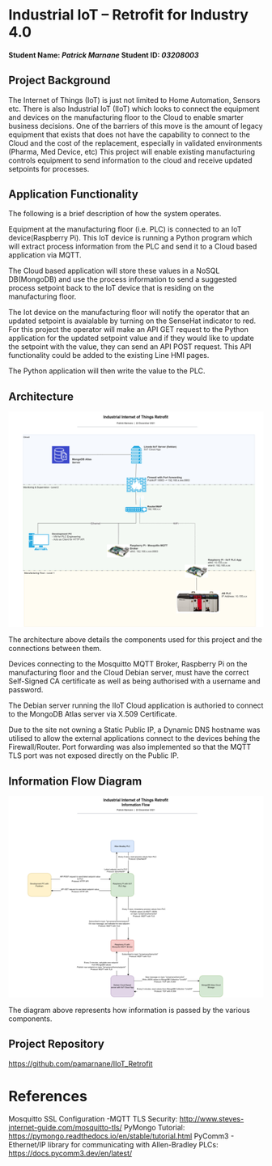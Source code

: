 # Industrial IoT – Retrofit for Industry 4.0
#### Student Name: *Patrick Marnane*   Student ID: *03208003*

## Project Background

The Internet of Things (IoT) is just not limited to Home Automation, Sensors etc. There is also Industrial IoT (IIoT) which looks to connect the equipment and devices on the manufacturing floor to the Cloud to enable smarter business decisions.
One of the barriers of this move is the amount of legacy equipment that exists that does not have the capability to connect to the Cloud and the cost of the replacement, especially in validated environments (Pharma, Med Device, etc)
This project will enable existing manufacturing controls equipment to send information to the cloud and receive updated setpoints for processes.

## Application Functionality

The following is a brief description of how the system operates.

Equipment at the manufacturing floor (i.e. PLC) is connected to an IoT device(Raspberry Pi). This IoT device is running a Python program which will extract process information from the PLC and send it to a Cloud based application via MQTT.

The Cloud based application will store these values in a NoSQL DB(MongoDB) and use the process information to send a suggested process setpoint back to the IoT device that is residing on the manufacturing floor.

The Iot device on the manufacturing floor will notify the operator that an updated setpoint is avaialable by turning on the SenseHat indicator to red. For this project the operator will make an API GET request to the Python application for the updated setpoint value and if they would like to update the setpoint with the value, they can send an API POST request. This API functionality could be added to the existing Line HMI pages.

The Python application will then write the value to the PLC.


## Architecture

![IIot Retrofit Architecture](https://github.com/pamarnane/IIoT_Retrofit/blob/master/img/IIoT_RetroFit_Architecture.png)

The architecture above details the components used for this project and the connections between them.

Devices connecting to the Mosquitto MQTT Broker, Raspberry Pi on the manufacturing floor and the Cloud Debian server, must have the correct Self-Signed CA certificate as well as being authorised with a username and password.

The Debian server running the IIoT Cloud application is authoried to connect to the MongoDB Atlas server via X.509 Certificate.

Due to the site not owning a Static Public IP, a Dynamic DNS hostname was utilised to allow the external applications connect to the devices behing the Firewall/Router. Port forwarding was also implemented so that the MQTT TLS port was not exposed directly on the Public IP.


## Information Flow Diagram

![IIot Retrofit Information Flow](https://github.com/pamarnane/IIoT_Retrofit/blob/master/img/IIoT_RetroFit_InformationFlow.png)

The diagram above represents how information is passed by the various components.


## Project Repository

https://github.com/pamarnane/IIoT_Retrofit

# References

Mosquitto SSL Configuration -MQTT TLS Security: http://www.steves-internet-guide.com/mosquitto-tls/
PyMongo Tutorial: https://pymongo.readthedocs.io/en/stable/tutorial.html
PyComm3 - Ethernet/IP library for communicating with Allen-Bradley PLCs: https://docs.pycomm3.dev/en/latest/

